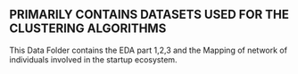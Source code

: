 ## PRIMARILY CONTAINS DATASETS USED FOR THE CLUSTERING ALGORITHMS 


This Data Folder contains the EDA part 1,2,3 and the Mapping of network of individuals involved in the startup ecosystem.


